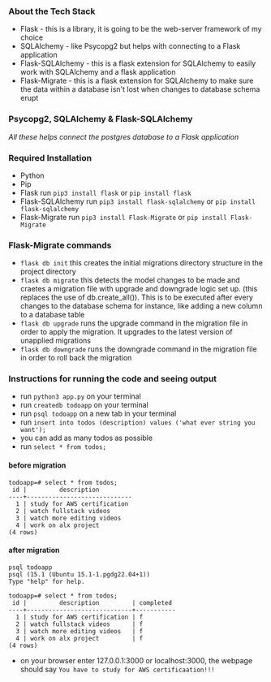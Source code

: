 ### About the Tech Stack

- Flask - this is a library, it is going to be the web-server framework of my choice
- SQLAlchemy - like Psycopg2 but helps with connecting to a Flask application
- Flask-SQLAlchemy - this is a flask extension for SQLAlchemy to easily work with SQLAlchemy and a flask application
- Flask-Migrate - this is a flask extension for SQLAlchemy to make sure the data within a database isn't lost when changes to database schema erupt

### Psycopg2, SQLAlchemy & Flask-SQLAlchemy

_All these helps connect the postgres database to a Flask application_

### Required Installation

- Python
- Pip
- Flask
  run `pip3 install flask` or `pip install flask`
- Flask-SQLAlchemy
  run `pip3 install flask-sqlalchemy` or `pip install flask-sqlalchemy`
- Flask-Migrate
  run `pip3 install Flask-Migrate` or `pip install Flask-Migrate`

### Flask-Migrate commands

- `flask db init`
  this creates the initial migrations directory structure in the project directory
- `flask db migrate`
  this detects the model changes to be made and craetes a migration file with upgrade and downgrade logic set up. (this replaces the use of db.create_all()). This is to be executed after every changes to the database schema for instance, like adding a new column to a database table
- `flask db upgrade`
  runs the upgrade command in the migration file in order to apply the migration. It upgrades to the latest version of unapplied migrations
- `flask db downgrade`
  runs the downgrade command in the migration file in order to roll back the migration

### Instructions for running the code and seeing output

- run `python3 app.py` on your terminal
- run `createdb todoapp` on your terminal
- run `psql todoapp` on a new tab in your terminal
- run `insert into todos (description) values ('what ever string you want');`
- you can add as many todos as possible
- run `select * from todos;`

#### before migration

```
todoapp=# select * from todos;
 id |         description
----+-----------------------------
  1 | study for AWS certification
  2 | watch fullstack videos
  3 | watch more editing videos
  4 | work on alx project
(4 rows)

```

#### after migration

```
psql todoapp
psql (15.1 (Ubuntu 15.1-1.pgdg22.04+1))
Type "help" for help.

todoapp=# select * from todos;
 id |         description         | completed
----+-----------------------------+-----------
  1 | study for AWS certification | f
  2 | watch fullstack videos      | f
  3 | watch more editing videos   | f
  4 | work on alx project         | f
(4 rows)

```

- on your browser enter 127.0.0.1:3000 or localhost:3000, the webpage should say `You have to study for AWS certificaation!!!`
